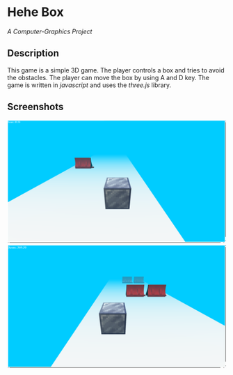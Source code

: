 # Hehe Box
*A Computer-Graphics Project*

## Description
This game is a simple 3D game. The player controls a box and tries to avoid the obstacles. The player can move the box by using A and D key. The game is written in *javascript* and uses the *three.js* library.

## Screenshots
![Screenshot](screenshots/screenshot1.png)
![Screenshot](screenshots/screenshot2.png)


